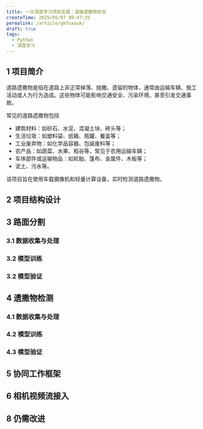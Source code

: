 ```yaml
---
title: 一次深度学习项目实践：道路遗撒物检测
createTime: 2025/05/07 09:47:35
permalink: /article/gkfuxouk/
draft: true
tags:
  - Python
  - 深度学习
---
```


## 1 项目简介

道路遗撒物是指在道路上非正常掉落、抛撒、遗留的物体，通常由运输车辆、施工活动或人为行为造成。这些物体可能影响交通安全、污染环境，甚至引发交通事故。

常见的道路遗撒物包括

- 建筑材料：如砂石、水泥、混凝土块、砖头等；
- 生活垃圾：如塑料袋、纸箱、瓶罐、餐盒等；
- 工业废弃物：如化学品容器、包装废料等；
- 农产品：如蔬菜、水果、稻谷等，常见于农用运输车辆；
- 车体部件或运输物品：如轮胎、篷布、金属件、木板等；
- 泥土、污水等。

该项目旨在使用车载摄像机和轻量计算设备，实时检测道路遗撒物。

## 2 项目结构设计



## 3 路面分割

### 3.1 数据收集与处理

### 3.2 模型训练

### 3.2 模型验证

## 4 遗撒物检测

### 4.1 数据收集与处理

### 4.2 模型训练

### 4.3 模型验证

## 5 协同工作框架

## 6 相机视频流接入

## 8 仍需改进